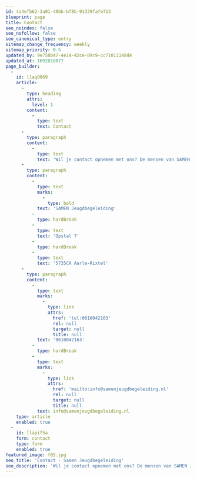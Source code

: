 ```yaml
---
id: 4a4efb62-3a01-49bb-bf8b-91339fafe713
blueprint: page
title: Contact
seo_noindex: false
seo_nofollow: false
seo_canonical_type: entry
sitemap_change_frequency: weekly
sitemap_priority: 0.5
updated_by: 9e758b47-4e14-42ce-89c9-cc71011148d4
updated_at: 1692018077
page_builder:
  -
    id: llaq0869
    article:
      -
        type: heading
        attrs:
          level: 1
        content:
          -
            type: text
            text: Contact
      -
        type: paragraph
        content:
          -
            type: text
            text: 'Wil je contact opnemen met ons? De mensen van SAMEN Jeugdbegeleiding staan je graag te woord! Hieronder staat hoe je ons kunt bereiken.'
      -
        type: paragraph
        content:
          -
            type: text
            marks:
              -
                type: bold
            text: 'SAMEN Jeugdbegeleiding'
          -
            type: hardBreak
          -
            type: text
            text: 'Opstal 7'
          -
            type: hardBreak
          -
            type: text
            text: '5735CA Aarle-Rixtel'
      -
        type: paragraph
        content:
          -
            type: text
            marks:
              -
                type: link
                attrs:
                  href: 'tel:0610042163'
                  rel: null
                  target: null
                  title: null
            text: '0610042163'
          -
            type: hardBreak
          -
            type: text
            marks:
              -
                type: link
                attrs:
                  href: 'mailto:info@samenjeugdbegeleiding.nl'
                  rel: null
                  target: null
                  title: null
            text: info@samenjeugdbegeleiding.nl
    type: article
    enabled: true
  -
    id: llapif5a
    form: contact
    type: form
    enabled: true
featured_image: f05.jpg
seo_title: 'Contact - Samen Jeugdbegeleiding'
seo_description: 'Wil je contact opnemen met ons? De mensen van SAMEN Jeugdbegeleiding staan je graag te woord!'
---
```

